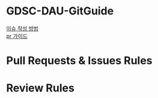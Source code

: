 # GDSC-DAU-GitGuide
[이슈 작성 방법](https://github.com/GDSC-DONGA/GDSC-DAU-GitGuide/blob/main/issues.md)  
[pr 가이드](https://github.com/GDSC-DONGA/GDSC-DAU-GitGuide/blob/main/pr%20%EA%B0%80%EC%9D%B4%EB%93%9C.pdf)

# Pull Requests & Issues Rules


# Review Rules


